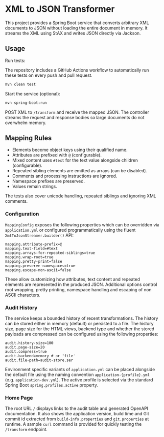 # XML to JSON Transformer

This project provides a Spring Boot service that converts arbitrary XML documents to JSON without loading the entire document in memory. It streams the XML using StAX and writes JSON directly via Jackson.

## Usage

Run tests:

The repository includes a GitHub Actions workflow to automatically run these tests on every push and pull request.

```bash
mvn clean test
```

Start the service (optional):

```bash
mvn spring-boot:run
```

POST XML to `/transform` and receive the mapped JSON. The controller streams the request and response bodies so large documents do not overwhelm memory.

## Mapping Rules

* Elements become object keys using their qualified name.
* Attributes are prefixed with `@` (configurable).
* Mixed content uses `#text` for the text value alongside children (configurable).
* Repeated sibling elements are emitted as arrays (can be disabled).
* Comments and processing instructions are ignored.
* Namespace prefixes are preserved.
* Values remain strings.

The tests also cover unicode handling, repeated siblings and ignoring XML comments.

### Configuration

`MappingConfig` exposes the following properties which can be overridden via `application.yml` or configured programmatically using the fluent `XmlToJsonStreamer.builder()` API:

```
mapping.attribute-prefix=@
mapping.text-field=#text
mapping.arrays-for-repeated-siblings=true
mapping.wrap-root=true
mapping.pretty-print=false
mapping.preserve-namespaces=true
mapping.escape-non-ascii=false
```

These allow customizing how attributes, text content and repeated elements are represented in the produced JSON.
Additional options control root wrapping, pretty printing, namespace handling and escaping of non ASCII characters.

### Audit History

The service keeps a bounded history of recent transformations. The history can be stored either in memory (default) or persisted to a file. The history size, page size for the HTML views, backend type and whether the stored payloads are compressed can be configured using the following properties:

```
audit.history-size=100
audit.page-size=20
audit.compress=true
audit.backend=memory # or 'file'
audit.file-path=audit-store.ser
```

Environment specific variants of `application.yml` can be placed alongside the default file
using the naming convention `application-{profile}.yml` (e.g. `application-dev.yml`). The active
profile is selected via the standard Spring Boot `spring.profiles.active` property.

### Home Page

The root URL `/` displays links to the audit table and generated OpenAPI documentation.
It also shows the application version, build time and Git commit id extracted from
`build-info.properties` and `git.properties` at runtime. A sample `curl` command is
provided for quickly testing the `/transform` endpoint.

